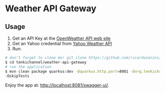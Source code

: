 # Weather API Gateway

## Usage

1. Get an API Key at the [OpenWeather API web site](https://openweathermap.org/api)
2. Get an Yahoo credential from [Yahoo Weather API](https://developer.yahoo.com/apps/)
3. Run:

```bash
# don't forget to clone me! git clone https://github.com/ricardozanini/tenkichannel.git
$ cd tenkichannel/weather-api-gateway
# run the application
$ mvn clean package quarkus:dev -Dquarkus.http.port=8081 -Dorg.tenkichannel.weather.api.gateway.openweathermap.api_key=<my api key>  -Dorg.tenkichannel.weather.api.gateway.yahooweather.id=<yahoo_api_id> -Dorg.tenkichannel.weather.api.gateway.yahooweather.consumerKey=<yahoo_consumer_key> -Dorg.tenkichannel.weather.api.gateway.yahooweather.consumerSecret=<yahoo_consume_secret>
-DskipTests
```

Enjoy the app at: [http://localhost:8081/swagger-ui/](http://localhost:8081/swagger-ui/).